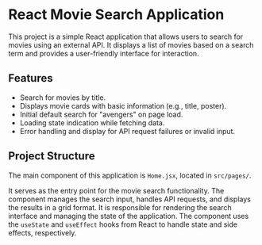 # React Movie Search Application

This project is a simple React application that allows users to search for movies using an external API. It displays a list of movies based on a search term and provides a user-friendly interface for interaction.

## Features

- Search for movies by title.
- Displays movie cards with basic information (e.g., title, poster).
- Initial default search for "avengers" on page load.
- Loading state indication while fetching data.
- Error handling and display for API request failures or invalid input.

## Project Structure

The main component of this application is `Home.jsx`, located in `src/pages/`.

It serves as the entry point for the movie search functionality. The component manages the search input, handles API requests, and displays the results in a grid format.
It is responsible for rendering the search interface and managing the state of the application. The component uses the `useState` and `useEffect` hooks from React to handle state and side effects, respectively.
